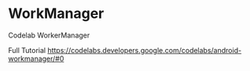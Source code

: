 # WorkManager
Codelab WorkerManager

Full Tutorial
https://codelabs.developers.google.com/codelabs/android-workmanager/#0

